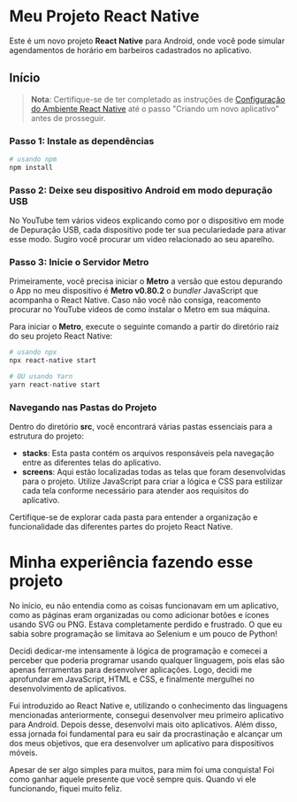 # Meu Projeto React Native

Este é um novo projeto **React Native** para Android, onde você pode simular agendamentos de horário em barbeiros cadastrados no aplicativo.


## Início

> **Nota**: Certifique-se de ter completado as instruções de [Configuração do Ambiente React Native](https://reactnative.dev/docs/environment-setup) até o passo "Criando um novo aplicativo" antes de prosseguir.

### Passo 1: Instale as dependências
```bash
# usando npm
npm install
```
### Passo 2: Deixe seu dispositivo Android em modo depuração USB

No YouTube tem vários videos explicando como por o dispositivo em mode de Depuração USB, cada dispositivo pode ter sua peculariedade para ativar esse modo. Sugiro você procurar um video relacionado ao seu aparelho.

### Passo 3: Inicie o Servidor Metro

Primeiramente, você precisa iniciar o **Metro** a versão que estou depurando o App no meu dispositivo é **Metro v0.80.2** o _bundler_ JavaScript que acompanha o React Native. Caso não você não consiga, reacomento procurar no YouTube videos de como instalar o Metro em sua máquina.

Para iniciar o **Metro**, execute o seguinte comando a partir do diretório raiz do seu projeto React Native:

```bash
# usando npx
npx react-native start

# OU usando Yarn
yarn react-native start
```

### Navegando nas Pastas do Projeto

Dentro do diretório **src**, você encontrará várias pastas essenciais para a estrutura do projeto:

- **stacks**: Esta pasta contém os arquivos responsáveis pela navegação entre as diferentes telas do aplicativo.
- **screens**: Aqui estão localizadas todas as telas que foram desenvolvidas para o projeto. Utilize JavaScript para criar a lógica e CSS para estilizar cada tela conforme necessário para atender aos requisitos do aplicativo.

Certifique-se de explorar cada pasta para entender a organização e funcionalidade das diferentes partes do projeto React Native.

# Minha experiência fazendo esse projeto
No início, eu não entendia como as coisas funcionavam em um aplicativo, como as páginas eram organizadas ou como adicionar botões e ícones usando SVG ou PNG. Estava completamente perdido e frustrado. O que eu sabia sobre programação se limitava ao Selenium e um pouco de Python!

Decidi dedicar-me intensamente à lógica de programação e comecei a perceber que poderia programar usando qualquer linguagem, pois elas são apenas ferramentas para desenvolver aplicações. Logo, decidi me aprofundar em JavaScript, HTML e CSS, e finalmente mergulhei no desenvolvimento de aplicativos.

Fui introduzido ao React Native e, utilizando o conhecimento das linguagens mencionadas anteriormente, consegui desenvolver meu primeiro aplicativo para Android. Depois desse, desenvolvi mais oito aplicativos. Além disso, essa jornada foi fundamental para eu sair da procrastinação e alcançar um dos meus objetivos, que era desenvolver um aplicativo para dispositivos móveis.

Apesar de ser algo simples para muitos, para mim foi uma conquista! Foi como ganhar aquele presente que você sempre quis. Quando vi ele funcionando, fiquei muito feliz.